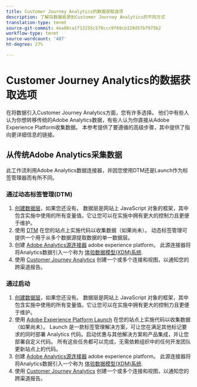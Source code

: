 ```yaml
---
title: Customer Journey Analytics的数据获取选项
description: 了解将数据收录到Customer Journey Analytics的不同方式
translation-type: tm+mt
source-git-commit: 4ea06ca1f13255c570ccc9f69cb328d57bf975b2
workflow-type: tm+mt
source-wordcount: '487'
ht-degree: 27%

---
```



# Customer Journey Analytics的数据获取选项

在将数据引入Customer Journey Analytics方面，您有许多选择。 他们中有些人认为你想转移传统的Adobe Analytics数据，有些人认为你直接从Adobe Experience Platform收集数据。 本参考提供了要遵循的高级步骤，其中提供了指向更详细信息的链接。

## 从传统Adobe Analytics采集数据

此工作流利用Adobe Analytics数据连接器，并因您使用DTM还是Launch作为标签管理器而有所不同。

### 通过动态标签管理(DTM)

1. [创建数据层](https://docs.adobe.com/content/help/en/analytics/implementation/prepare/data-layer.html)，如果您还没有。 数据层是网站上 JavaScript 对象的框架，其中包含实施中使用的所有变量值。它让您可以在实施中拥有更大的控制力且更便于维护。
1. 使用 [DTM](https://docs.adobe.com/content/help/zh-Hans/analytics/implementation/other/dtm/dtm-implementation-overview.html) 在您的站点上实施代码以收集数据（如果尚未）。 动态标签管理可提供一个用于从多个数据源提取数据的单一数据层。
1. 创建 [Adobe Analytics源连接器](https://docs.adobe.com/content/help/en/experience-platform/sources/ui-tutorials/create/adobe-applications/analytics.html) adobe experience platform。 此源连接器将将Analytics数据引入一个称为 [体验数据模型(XDM)系统](https://docs.adobe.com/content/help/zh-Hans/experience-platform/xdm/home.html).
1. 使用 [Customer Journey Analytics](https://docs.adobe.com/content/help/zh-Hans/analytics-platform/using/cja-overview/cja-getting-started.html) 创建一个或多个连接和视图，以通知您的跨渠道报告。

### 通过启动

1. [创建数据层](https://docs.adobe.com/content/help/en/analytics/implementation/prepare/data-layer.html)，如果您还没有。 数据层是网站上 JavaScript 对象的框架，其中包含实施中使用的所有变量值。它让您可以在实施中拥有更大的控制力且更便于维护。
1. 使用 [Adobe Experience Platform Launch](https://docs.adobe.com/content/help/en/analytics/implementation/launch/overview.html) 在您的站点上实施代码以收集数据（如果尚未）。 Launch 是一款标签管理解决方案，可让您在满足其他标记要求的同时部署 Analytics 代码。启动优惠与其他解决方案和产品集成，并让您部署自定义代码。 所有这些任务都可以完成，无需依赖组织中的任何开发团队更新站点上的代码。
1. 创建 [Adobe Analytics源连接器](https://docs.adobe.com/content/help/en/experience-platform/sources/ui-tutorials/create/adobe-applications/analytics.html) adobe experience platform。 此源连接器将将Analytics数据引入一个称为 [体验数据模型(XDM)系统](https://docs.adobe.com/content/help/en/experience-platform/xdm/home.html).
1. 使用 [Customer Journey Analytics](https://docs.adobe.com/content/help/en/analytics-platform/using/cja-overview/cja-getting-started.html) 创建一个或多个连接和视图，以通知您的跨渠道报告。
